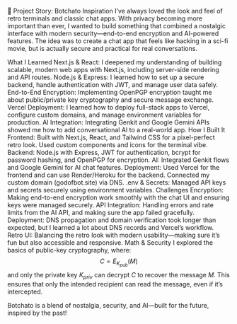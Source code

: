 🚀 Project Story: Botchato
Inspiration
I’ve always loved the look and feel of retro terminals and classic chat apps. With privacy becoming more important than ever, I wanted to build something that combined a nostalgic interface with modern security—end-to-end encryption and AI-powered features. The idea was to create a chat app that feels like hacking in a sci-fi movie, but is actually secure and practical for real conversations.

What I Learned
Next.js & React: I deepened my understanding of building scalable, modern web apps with Next.js, including server-side rendering and API routes.
Node.js & Express: I learned how to set up a secure backend, handle authentication with JWT, and manage user data safely.
End-to-End Encryption: Implementing OpenPGP encryption taught me about public/private key cryptography and secure message exchange.
Vercel Deployment: I learned how to deploy full-stack apps to Vercel, configure custom domains, and manage environment variables for production.
AI Integration: Integrating Genkit and Google Gemini APIs showed me how to add conversational AI to a real-world app.
How I Built It
Frontend: Built with Next.js, React, and Tailwind CSS for a pixel-perfect retro look. Used custom components and icons for the terminal vibe.
Backend: Node.js with Express, JWT for authentication, bcrypt for password hashing, and OpenPGP for encryption.
AI: Integrated Genkit flows and Google Gemini for AI chat features.
Deployment: Used Vercel for the frontend and can use Render/Heroku for the backend. Connected my custom domain (godofbot.site) via DNS.
.env & Secrets: Managed API keys and secrets securely using environment variables.
Challenges
Encryption: Making end-to-end encryption work smoothly with the chat UI and ensuring keys were managed securely.
API Integration: Handling errors and rate limits from the AI API, and making sure the app failed gracefully.
Deployment: DNS propagation and domain verification took longer than expected, but I learned a lot about DNS records and Vercel’s workflow.
Retro UI: Balancing the retro look with modern usability—making sure it’s fun but also accessible and responsive.
Math & Security
I explored the basics of public-key cryptography, where: $$ C = E_{K_{pub}}(M) $$ and only the private key $K_{priv}$ can decrypt $C$ to recover the message $M$. This ensures that only the intended recipient can read the message, even if it’s intercepted.

Botchato is a blend of nostalgia, security, and AI—built for the future, inspired by the past!
